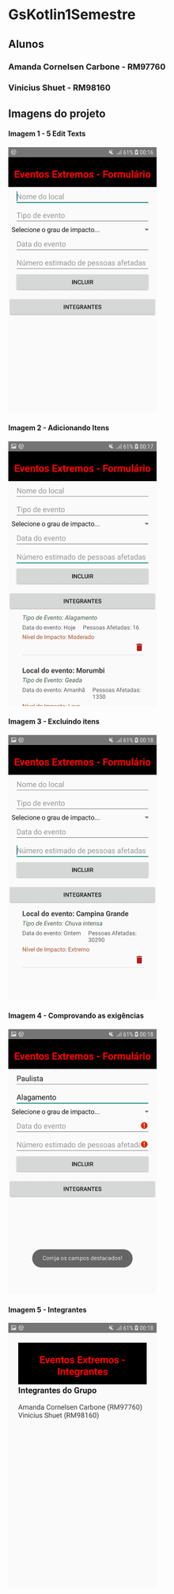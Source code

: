 # GsKotlin1Semestre

## Alunos 
### Amanda Cornelsen Carbone - RM97760
### Vinicius Shuet - RM98160 <br>

## Imagens do projeto 
#### Imagem 1 - 5 Edit Texts <br>
<img src="images/5EDIT.jpg" width="300"/> <br>
#### Imagem 2 - Adicionando Itens <br>
<img src="images/AddEvento.jpg" width="300"/> <br>
#### Imagem 3 - Excluindo itens <br>
<img src="images/ExcluindoEventos.jpg" width="300"/> <br> 
#### Imagem 4 - Comprovando as exigências <br> 
<img src="images/ExibirAlerta.jpg" width="300"/> <br>
#### Imagem 5 - Integrantes <br> 
<img src="images/Integrantes.jpg" width="300"/> <br>
